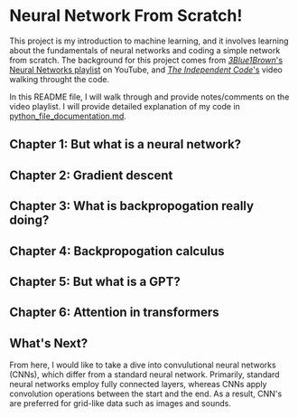 # Neural Network From Scratch!

This project is my introduction to machine learning, and it involves learning about the fundamentals of neural networks and coding a simple network from scratch. The background for this project comes from [_3Blue1Brown_'s Neural Networks playlist](https://youtu.be/aircAruvnKk?si=aDkHxTvEsGRSUgrm) on YouTube, and [_The Independent Code_'s](https://youtu.be/pauPCy_s0Ok?si=qE2_HNfItq3hRAku) video walking throught the code.

In this README file, I will walk through and provide notes/comments on the video playlist. I will provide detailed explanation of my code in [python_file_documentation.md](PYTHON_FILE_DOCUMENTATION.md).

## Chapter 1: But what is a neural network?



## Chapter 2: Gradient descent



## Chapter 3: What is backpropogation really doing?



## Chapter 4: Backpropogation calculus



## Chapter 5: But what is a GPT?



## Chapter 6: Attention in transformers



## What's Next?

From here, I would like to take a dive into convulutional neural networks (CNNs), which differ from a standard neural network. Primarily, standard neural networks employ fully connected layers, whereas CNNs apply convolution operations between the start and the end. As a result, CNN's are preferred for grid-like data such as images and sounds.
